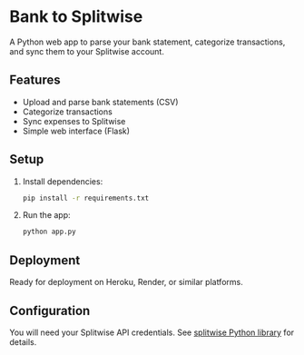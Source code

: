 # Bank to Splitwise

A Python web app to parse your bank statement, categorize transactions, and sync them to your Splitwise account.

## Features
- Upload and parse bank statements (CSV)
- Categorize transactions
- Sync expenses to Splitwise
- Simple web interface (Flask)

## Setup
1. Install dependencies:
   ```bash
   pip install -r requirements.txt
   ```
2. Run the app:
   ```bash
   python app.py
   ```

## Deployment
Ready for deployment on Heroku, Render, or similar platforms.

## Configuration
You will need your Splitwise API credentials. See [splitwise Python library](https://github.com/namaggarwal/splitwise) for details.

